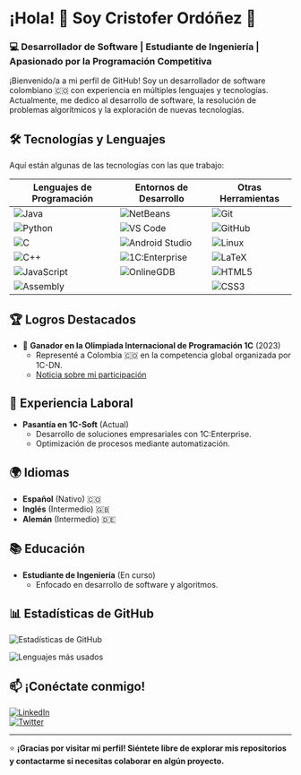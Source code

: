 # ¡Hola! 👋 Soy Cristofer Ordóñez 🚀

### 💻 **Desarrollador de Software | Estudiante de Ingeniería | Apasionado por la Programación Competitiva**

¡Bienvenido/a a mi perfil de GitHub! Soy un desarrollador de software colombiano 🇨🇴 con experiencia en múltiples lenguajes y tecnologías. Actualmente, me dedico al desarrollo de software, la resolución de problemas algorítmicos y la exploración de nuevas tecnologías. 

## 🛠 **Tecnologías y Lenguajes**  

Aquí están algunas de las tecnologías con las que trabajo:  

| Lenguajes de Programación  | Entornos de Desarrollo | Otras Herramientas |
|----------------------------|------------------------|---------------------|
| ![Java](https://img.shields.io/badge/Java-%23ED8B00.svg?style=for-the-badge&logo=java&logoColor=white) | ![NetBeans](https://img.shields.io/badge/NetBeans-1B6AC6?style=for-the-badge&logo=apache-netbeans-ide&logoColor=white) | ![Git](https://img.shields.io/badge/Git-%23F05032.svg?style=for-the-badge&logo=git&logoColor=white) |
| ![Python](https://img.shields.io/badge/Python-%233776AB.svg?style=for-the-badge&logo=python&logoColor=white) | ![VS Code](https://img.shields.io/badge/VS_Code-007ACC?style=for-the-badge&logo=visual-studio-code&logoColor=white) | ![GitHub](https://img.shields.io/badge/GitHub-%23181717.svg?style=for-the-badge&logo=github&logoColor=white) |
| ![C](https://img.shields.io/badge/C-%2300599C.svg?style=for-the-badge&logo=c&logoColor=white) | ![Android Studio](https://img.shields.io/badge/Android_Studio-3DDC84?style=for-the-badge&logo=android-studio&logoColor=white) | ![Linux](https://img.shields.io/badge/Linux-FCC624?style=for-the-badge&logo=linux&logoColor=black) |
| ![C++](https://img.shields.io/badge/C++-%2300599C.svg?style=for-the-badge&logo=c%2B%2B&logoColor=white) | ![1C:Enterprise](https://img.shields.io/badge/1C_Enterprise-%230066CC.svg?style=for-the-badge&logo=1c-enterprise&logoColor=white) | ![LaTeX](https://img.shields.io/badge/LaTeX-%23008080.svg?style=for-the-badge&logo=latex&logoColor=white) |
| ![JavaScript](https://img.shields.io/badge/JavaScript-%23F7DF1E.svg?style=for-the-badge&logo=javascript&logoColor=black) | ![OnlineGDB](https://img.shields.io/badge/OnlineGDB-00979D?style=for-the-badge&logo=gdb&logoColor=white) | ![HTML5](https://img.shields.io/badge/HTML5-%23E34F26.svg?style=for-the-badge&logo=html5&logoColor=white) |
| ![Assembly](https://img.shields.io/badge/Assembly-%23007696.svg?style=for-the-badge&logo=assemblyscript&logoColor=white) |  | ![CSS3](https://img.shields.io/badge/CSS3-%231572B6.svg?style=for-the-badge&logo=css3&logoColor=white) |

## 🏆 **Logros Destacados**  

- 🥈 **Ganador en la Olimpiada Internacional de Programación 1C** (2023)  
  - Representé a Colombia 🇨🇴 en la competencia global organizada por 1C-DN.  
  - [Noticia sobre mi participación](https://1c-dn.com/news/colombian_student_wins_prize_at_global_1c_international_programming_contest/)  

## 💼 **Experiencia Laboral**  

- **Pasantía en 1C-Soft** (Actual)  
  - Desarrollo de soluciones empresariales con 1C:Enterprise.  
  - Optimización de procesos mediante automatización.  

## 🌍 **Idiomas**  

- **Español** (Nativo) 🇨🇴  
- **Inglés** (Intermedio) 🇬🇧  
- **Alemán** (Intermedio) 🇩🇪  

## 📚 **Educación**  

- **Estudiante de Ingeniería** (En curso)  
  - Enfocado en desarrollo de software y algoritmos.  

## 📊 **Estadísticas de GitHub**  

![Estadísticas de GitHub](https://github-readme-stats.vercel.app/api?username=cristoferOrdonez&show_icons=true&theme=radical)  

![Lenguajes más usados](https://github-readme-stats.vercel.app/api/top-langs/?username=cristoferOrdonez&layout=compact&theme=radical)  

## 📫 **¡Conéctate conmigo!**  

[![LinkedIn](https://img.shields.io/badge/LinkedIn-%230077B5.svg?style=for-the-badge&logo=linkedin&logoColor=white)](https://www.linkedin.com/in/tu-perfil)  
[![Twitter](https://img.shields.io/badge/Twitter-%231DA1F2.svg?style=for-the-badge&logo=twitter&logoColor=white)](https://twitter.com/tu-perfil)  

---

⭐️ **¡Gracias por visitar mi perfil! Siéntete libre de explorar mis repositorios y contactarme si necesitas colaborar en algún proyecto.**  
